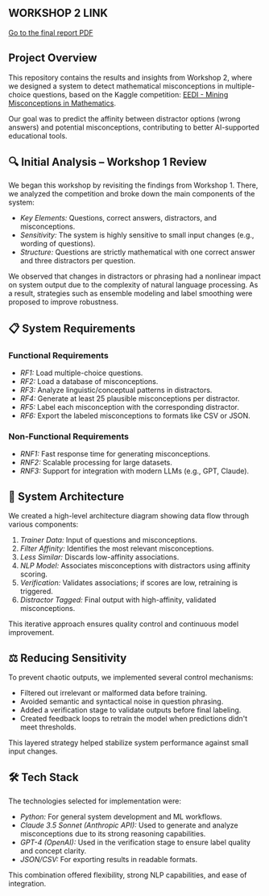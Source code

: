 ## WORKSHOP 2 LINK
[Go to the final report PDF](./Workshop_2/Workshop_2_SystemsAnalysis.pdf)

## Project Overview

This repository contains the results and insights from Workshop 2, where we designed a system to detect mathematical misconceptions in multiple-choice questions, based on the Kaggle competition: [EEDI - Mining Misconceptions in Mathematics](https://www.kaggle.com/competitions/eedi-mining-misconceptions-in-mathematics/overview).

Our goal was to predict the affinity between distractor options (wrong answers) and potential misconceptions, contributing to better AI-supported educational tools.

## 🔍 Initial Analysis – Workshop 1 Review

We began this workshop by revisiting the findings from Workshop 1. There, we analyzed the competition and broke down the main components of the system:

- *Key Elements:* Questions, correct answers, distractors, and misconceptions.
- *Sensitivity:* The system is highly sensitive to small input changes (e.g., wording of questions).
- *Structure:* Questions are strictly mathematical with one correct answer and three distractors per question.

We observed that changes in distractors or phrasing had a nonlinear impact on system output due to the complexity of natural language processing. As a result, strategies such as ensemble modeling and label smoothing were proposed to improve robustness.

## 📋 System Requirements

### Functional Requirements
- *RF1:* Load multiple-choice questions.
- *RF2:* Load a database of misconceptions.
- *RF3:* Analyze linguistic/conceptual patterns in distractors.
- *RF4:* Generate at least 25 plausible misconceptions per distractor.
- *RF5:* Label each misconception with the corresponding distractor.
- *RF6:* Export the labeled misconceptions to formats like CSV or JSON.

### Non-Functional Requirements
- *RNF1:* Fast response time for generating misconceptions.
- *RNF2:* Scalable processing for large datasets.
- *RNF3:* Support for integration with modern LLMs (e.g., GPT, Claude).

## 🧠 System Architecture

We created a high-level architecture diagram showing data flow through various components:

1. *Trainer Data:* Input of questions and misconceptions.
2. *Filter Affinity:* Identifies the most relevant misconceptions.
3. *Less Similar:* Discards low-affinity associations.
4. *NLP Model:* Associates misconceptions with distractors using affinity scoring.
5. *Verification:* Validates associations; if scores are low, retraining is triggered.
6. *Distractor Tagged:* Final output with high-affinity, validated misconceptions.

This iterative approach ensures quality control and continuous model improvement.

## ⚖️ Reducing Sensitivity

To prevent chaotic outputs, we implemented several control mechanisms:

- Filtered out irrelevant or malformed data before training.
- Avoided semantic and syntactical noise in question phrasing.
- Added a verification stage to validate outputs before final labeling.
- Created feedback loops to retrain the model when predictions didn't meet thresholds.

This layered strategy helped stabilize system performance against small input changes.

## 🛠️ Tech Stack

The technologies selected for implementation were:

- *Python:* For general system development and ML workflows.
- *Claude 3.5 Sonnet (Anthropic API):* Used to generate and analyze misconceptions due to its strong reasoning capabilities.
- *GPT-4 (OpenAI):* Used in the verification stage to ensure label quality and concept clarity.
- *JSON/CSV:* For exporting results in readable formats.

This combination offered flexibility, strong NLP capabilities, and ease of integration.